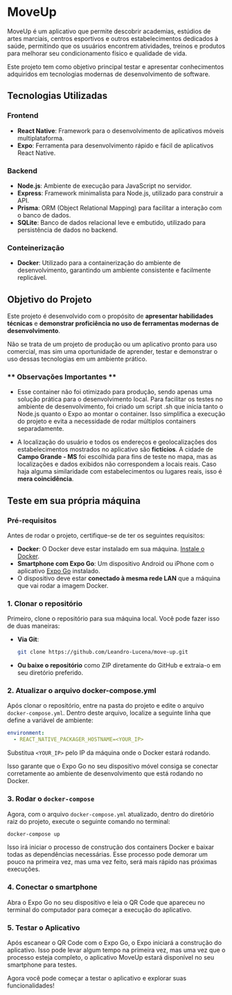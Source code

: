 # MoveUp

MoveUp é um aplicativo que permite descobrir academias, estúdios de artes marciais, centros esportivos e outros estabelecimentos dedicados à saúde, permitindo que os usuários encontrem atividades, treinos e produtos para melhorar seu condicionamento físico e qualidade de vida.

Este projeto tem como objetivo principal testar e apresentar conhecimentos adquiridos em tecnologias modernas de desenvolvimento de software.

## Tecnologias Utilizadas

### Frontend

- **React Native**: Framework para o desenvolvimento de aplicativos móveis multiplataforma.
- **Expo**: Ferramenta para desenvolvimento rápido e fácil de aplicativos React Native.

### Backend

- **Node.js**: Ambiente de execução para JavaScript no servidor.
- **Express**: Framework minimalista para Node.js, utilizado para construir a API.
- **Prisma**: ORM (Object Relational Mapping) para facilitar a interação com o banco de dados.
- **SQLite**: Banco de dados relacional leve e embutido, utilizado para persistência de dados no backend.

### Conteinerização

- **Docker**: Utilizado para a containerização do ambiente de desenvolvimento, garantindo um ambiente consistente e facilmente replicável.

## Objetivo do Projeto

Este projeto é desenvolvido com o propósito de **apresentar habilidades técnicas** e **demonstrar proficiência no uso de ferramentas modernas de desenvolvimento**.

Não se trata de um projeto de produção ou um aplicativo pronto para uso comercial, mas sim uma oportunidade de aprender, testar e demonstrar o uso dessas tecnologias em um ambiente prático.

### \*\* Observações Importantes \*\*

- Esse container não foi otimizado para produção, sendo apenas uma solução prática para o desenvolvimento local.
  Para facilitar os testes no ambiente de desenvolvimento, foi criado um script .sh que inicia tanto o Node.js quanto o Expo ao montar o container. Isso simplifica a execução do projeto e evita a necessidade de rodar múltiplos containers separadamente.

- A localização do usuário e todos os endereços e geolocalizações dos estabelecimentos mostrados no aplicativo são **fictícios**. A cidade de **Campo Grande - MS** foi escolhida para fins de teste no mapa, mas as localizações e dados exibidos não correspondem a locais reais. Caso haja alguma similaridade com estabelecimentos ou lugares reais, isso é **mera coincidência**.

## Teste em sua própria máquina

### Pré-requisitos

Antes de rodar o projeto, certifique-se de ter os seguintes requisitos:

- **Docker**: O Docker deve estar instalado em sua máquina. [Instale o Docker](https://www.docker.com/get-started).
- **Smartphone com Expo Go**: Um dispositivo Android ou iPhone com o aplicativo [Expo Go](https://expo.dev/tools#expo-go) instalado.
- O dispositivo deve estar **conectado à mesma rede LAN** que a máquina que vai rodar a imagem Docker.

### 1. Clonar o repositório

Primeiro, clone o repositório para sua máquina local. Você pode fazer isso de duas maneiras:

- **Via Git**:
  ```bash
  git clone https://github.com/Leandro-Lucena/move-up.git
  ```
- **Ou baixe o repositório** como ZIP diretamente do GitHub e extraia-o em seu diretório preferido.

### 2. Atualizar o arquivo docker-compose.yml

Após clonar o repositório, entre na pasta do projeto e edite o arquivo `docker-compose.yml`. Dentro deste arquivo, localize a seguinte linha que define a variável de ambiente:

```yaml
environment:
  - REACT_NATIVE_PACKAGER_HOSTNAME=<YOUR_IP>
```

Substitua `<YOUR_IP>` pelo IP da máquina onde o Docker estará rodando.

Isso garante que o Expo Go no seu dispositivo móvel consiga se conectar corretamente ao ambiente de desenvolvimento que está rodando no Docker.

### 3. Rodar o `docker-compose`

Agora, com o arquivo `docker-compose.yml` atualizado, dentro do diretório raiz do projeto, execute o seguinte comando no terminal:

```bash
docker-compose up
```

Isso irá iniciar o processo de construção dos containers Docker e baixar todas as dependências necessárias. Esse processo pode demorar um pouco na primeira vez, mas uma vez feito, será mais rápido nas próximas execuções.

### 4. Conectar o smartphone

Abra o Expo Go no seu dispositivo e leia o QR Code que apareceu no terminal do computador para começar a execução do aplicativo.

### 5. Testar o Aplicativo

Após escanear o QR Code com o Expo Go, o Expo iniciará a construção do aplicativo. Isso pode levar algum tempo na primeira vez, mas uma vez que o processo esteja completo, o aplicativo MoveUp estará disponível no seu smartphone para testes.

Agora você pode começar a testar o aplicativo e explorar suas funcionalidades!

